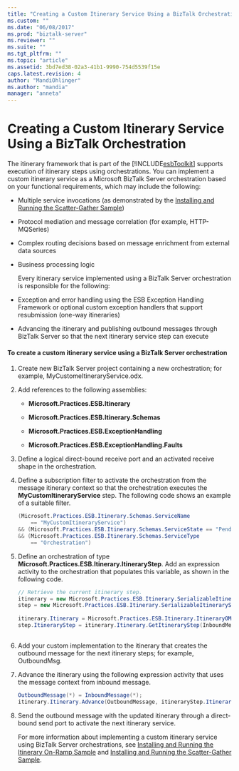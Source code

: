 ```yaml
---
title: "Creating a Custom Itinerary Service Using a BizTalk Orchestration | Microsoft Docs"
ms.custom: ""
ms.date: "06/08/2017"
ms.prod: "biztalk-server"
ms.reviewer: ""
ms.suite: ""
ms.tgt_pltfrm: ""
ms.topic: "article"
ms.assetid: 3bd7ed38-02a3-41b1-9990-754d5539f15e
caps.latest.revision: 4
author: "MandiOhlinger"
ms.author: "mandia"
manager: "anneta"
---
```

# Creating a Custom Itinerary Service Using a BizTalk Orchestration
The itinerary framework that is part of the [!INCLUDE[esbToolkit](../includes/esbtoolkit-md.md)] supports execution of itinerary steps using orchestrations. You can implement a custom itinerary service as a Microsoft BizTalk Server orchestration based on your functional requirements, which may include the following:  
  
- Multiple service invocations (as demonstrated by the [Installing and Running the Scatter-Gather Sample](../esb-toolkit/installing-and-running-the-scatter-gather-sample.md))  
  
- Protocol mediation and message correlation (for example, HTTP-MQSeries)  
  
- Complex routing decisions based on message enrichment from external data sources  
  
- Business processing logic  
  
  Every itinerary service implemented using a BizTalk Server orchestration is responsible for the following:  
  
- Exception and error handling using the ESB Exception Handling Framework or optional custom exception handlers that support resubmission (one-way itineraries)  
  
- Advancing the itinerary and publishing outbound messages through BizTalk Server so that the next itinerary service step can execute  
  
#### To create a custom itinerary service using a BizTalk Server orchestration  
  
1. Create new BizTalk Server project containing a new orchestration; for example, MyCustomeItineraryService.odx.  
  
2. Add references to the following assemblies:  
  
   -   **Microsoft.Practices.ESB.Itinerary**  
  
   -   **Microsoft.Practices.ESB.Itinerary.Schemas**  
  
   -   **Microsoft.Practices.ESB.ExceptionHandling**  
  
   -   **Microsoft.Practices.ESB.ExceptionHandling.Faults**  
  
3. Define a logical direct-bound receive port and an activated receive shape in the orchestration.  
  
4. Define a subscription filter to activate the orchestration from the message itinerary context so that the orchestration executes the **MyCustomItineraryService** step. The following code shows an example of a suitable filter.  
  
   ```csharp  
   (Microsoft.Practices.ESB.Itinerary.Schemas.ServiceName   
       == "MyCustomItineraryService")   
   && (Microsoft.Practices.ESB.Itinerary.Schemas.ServiceState == "Pending")  
   && (Microsoft.Practices.ESB.Itinerary.Schemas.ServiceType   
       == "Orchestration")  
   ```  
  
5. Define an orchestration of type **Microsoft.Practices.ESB.Itinerary.ItineraryStep**. Add an expression activity to the orchestration that populates this variable, as shown in the following code.  
  
   ```csharp  
   // Retrieve the current itinerary step.  
   itinerary = new Microsoft.Practices.ESB.Itinerary.SerializableItineraryWrapper();  
   step = new Microsoft.Practices.ESB.Itinerary.SerializableItineraryStepWrapper();  
  
   itinerary.Itinerary = Microsoft.Practices.ESB.Itinerary.ItineraryOMFactory.Create(InboundMessage);  
   step.ItineraryStep = itinerary.Itinerary.GetItineraryStep(InboundMessage);  
  
   ```  
  
6. Add your custom implementation to the itinerary that creates the outbound message for the next itinerary steps; for example, OutboundMsg.  
  
7. Advance the itinerary using the following expression activity that uses the message context from inbound message.  
  
   ```csharp  
   OutboundMessage(*) = InboundMessage(*);   
   itinerary.Itinerary.Advance(OutboundMessage, itineraryStep.ItineraryStep);  
   ```  
  
8. Send the outbound message with the updated itinerary through a direct-bound send port to activate the next itinerary service.  
  
   For more information about implementing a custom itinerary service using BizTalk Server orchestrations, see [Installing and Running the Itinerary On-Ramp Sample](../esb-toolkit/installing-and-running-the-itinerary-on-ramp-sample.md) and [Installing and Running the Scatter-Gather Sample](../esb-toolkit/installing-and-running-the-scatter-gather-sample.md).